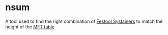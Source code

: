 # nsum

A tool used to find the right combination of [Festool Systainers](https://www.festoolusa.com/products/systainer,-sortainer-and-systainer-port)
to match the height of the [MFT table](https://www.festoolusa.com/products/semi-stationary-work/multifunction-table/495315---mft3)